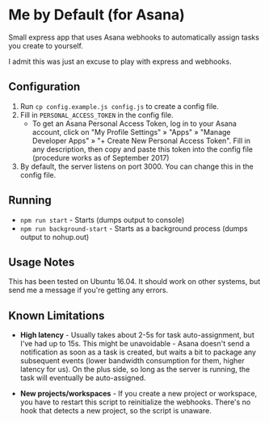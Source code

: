 # Me by Default (for Asana)

Small express app that uses Asana webhooks to automatically assign tasks you create to yourself.

I admit this was just an excuse to play with express and webhooks.

## Configuration

1. Run `cp config.example.js config.js` to create a config file.
1. Fill in `PERSONAL_ACCESS_TOKEN` in the config file. 
    - To get an Asana Personal Access Token, log in to your Asana account, click on "My Profile Settings" » "Apps" » "Manage Developer Apps" » "+ Create New Personal Access Token". Fill in any description, then copy and paste this token into the config file (procedure works as of September 2017)
1. By default, the server listens on port 3000. You can change this in the config file.

## Running

- `npm run start` - Starts (dumps output to console)
- `npm run background-start` - Starts as a background process (dumps output to nohup.out)

## Usage Notes

This has been tested on Ubuntu 16.04. It should work on other systems, but send me a message if you're getting any errors.

## Known Limitations

- **High latency** - Usually takes about 2-5s for task auto-assignment, but I've had up to 15s. This might be unavoidable - Asana doesn't send a notification as soon as a task is created, but waits a bit to package any subsequent events (lower bandwidth consumption for them, higher latency for us). On the plus side, so long as the server is running, the task will eventually be auto-assigned.

- **New projects/workspaces** - If you create a new project or workspace, you have to restart this script to reinitialize the webhooks. There's no hook that detects a new project, so the script is unaware.